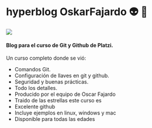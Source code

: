 # hyperblog OskarFajardo 👽 👾

![](https://i.imgur.com/gy0Vr8A.png)



#### Blog para el curso de Git y Github de Platzi.
Un curso completo donde se vió:
- Comandos Git.
- Configuración de llaves en git y github.
- Seguridad y buenas prácticas.
- Todo los detalles.
- Producido por el equipo de Oscar Fajardo
- Traido de las estrellas este curso es
- Excelente github 
- Incluye ejemplos en linux, windows y mac
- Disponible para todas las edades
